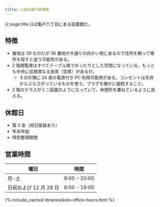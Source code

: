 ```yaml
---
title: 江東区亀戸図書館
---
```


{{ page.title }}は亀戸六丁目にある図書館だ。

## 特徴

* 番地は 39 なのだが 38 番地が大通りの向かい側にあるので住所を頼って場所を探すと迷う可能性がある。
* 2 階閲覧席はすべてテーブル席でゆったりとした空間になっている。もっとも中央に巡視席なる座席（空席）があるが。
  * その片隅に 24 席の電源付き PC 利用可能席がある。コンセントは天井からぶらさがっているものを使う。プラグを確かに接続すること。
* 2 階のテラスがミニ庭園のようになっていて、休憩所を兼ねているように見える。

## 休館日

* 第 3 金（祝日振替あり）
* 年末年始
* 特別整理期間

## 営業時間

| 曜日 | 時間 |
|------|------|
| 月-土 | 9:00 - 20:00 |
| 日祝および 12 月 28 日 | 9:00 - 19:00 |

{% include_cached libraries/koto-office-hours.html %}
